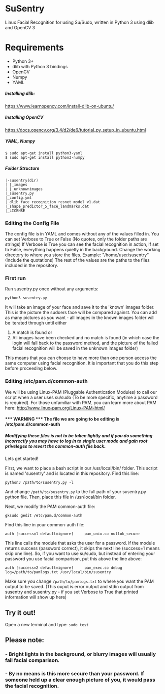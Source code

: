 # SuSentry
Linux Facial Recognition for using Su/Sudo, written in Python 3 using dlib and OpenCV 3

# Requirements
- Python 3+
- dlib with Python 3 bindings
- OpenCV
- Numpy
- YAML

##### Installing dlib: 
https://www.learnopencv.com/install-dlib-on-ubuntu/

##### Installing OpenCV
https://docs.opencv.org/3.4/d2/de6/tutorial_py_setup_in_ubuntu.html

##### YAML, Numpy
```
$ sudo apt-get install python3-yaml
$ sudo apt-get install python3-numpy
```

##### Folder Structure
```
|-susentry(dir)      
| |_images
| |_unknownimages
|_susentry.py
|_config.yml
|_dlib_face_recognition_resnet_model_v1.dat
|_shape_predictor_5_face_landmarks.dat
|_LICENSE
```

### Editing the Config File

The config file is in YAML and comes without any of the values filled in.
You can set Verbose to True or False (No quotes, only the folder paths are strings) 
If Verbose is True you can see the facial recognition in action, if set to False, everything happens quietly in the background.
Change the working directory to where you store the files. Example: "/home/user/susentry" (Include the quotations)
The rest of the values are the paths to the files included in the repository.

### First run

Run susentry.py once without any arguments: 
```
python3 susentry.py
```

It will take an image of your face and save it to the 'known' images folder. This is the picture the sudoers face will be compared against. 
You can add as many pictures as you want - all images in the known images folder will be iterated through until either
1) A match is found
or
2) All images have been checked and no match is found (in which case the login will fall back to the password method, and the picture of the failed facial recognition will be saved in the unknown images folder)

This means that you can choose to have more than one person access the same computer using facial recognition.
It is important that you do this step before proceeding below.

### Editing /etc/pam.d/common-auth 

We will be using Linux-PAM (Pluggable Authentication Modules) to call our script when a user uses su/sudo (To be more specific, anytime a password is required).
For those unfamiliar with PAM, you can learn more about PAM here:
http://www.linux-pam.org/Linux-PAM-html/

#### *** WARNING *** The file we are going to be editing is /etc/pam.d/common-auth 
##### Modifying these files is not to be taken lightly and if you do something incorrectly you may have to log in to single user mode and gain root priveleges to revert the common-auth file back.
Lets get started!

First, we want to place a bash script in our /usr/local/bin/ folder. This script is named 'susentry' and is located in this repository.
Find this line:
```
python3 /path/to/susentry.py -l
```
And change `/path/to/susentry.py` to the full path of your susentry.py python file.
Then, place this file in /usr/local/bin folder.

Next, we modify the PAM common-auth file:

```
gksudo gedit /etc/pam.d/common-auth
```
Find this line in your common-auth file:
```
auth [success=1 default=ignore]     pam_unix.so nullok_secure
```

This line calls the module that asks the user for a password. If the module returns success (password correct), it skips the next line (success=1 means skip one line). 
So, if you want to use su/sudo, but instead of entering your password you use facial comparison, put this above the line above:
```
auth [success=2 default=ignore]     pam_exec.so debug log=/path/to/pamlogs.txt /usr/local/bin/susentry
```
Make sure you change `/path/to/pamlogs.txt` to where you want the PAM output to be saved. (This ouput is error output and stdin output from susentry and susentry.py - if you set Verbose to True that printed information will show up here)


## Try it out!

Open a new terminal and type:
`sudo test`



## Please note:
### - Bright lights in the background, or blurry images will usually fail facial comparison.
### - By no means is this more secure than your password. If someone held up a clear enough picture of you, it would pass the facial recognition. 

